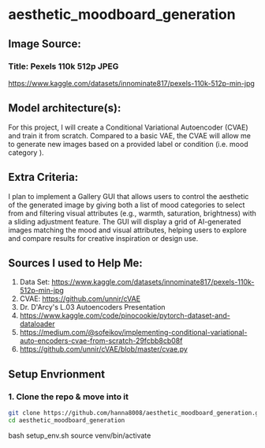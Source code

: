 # aesthetic_moodboard_generation

## Image Source: ##
### Title: Pexels 110k 512p JPEG ###
https://www.kaggle.com/datasets/innominate817/pexels-110k-512p-min-jpg

## Model architecture(s): ##
For this project, I will create a Conditional Variational Autoencoder (CVAE) and train it from scratch. Compared to a basic VAE, the CVAE will allow me to generate new images based on a provided label or condition (i.e. mood category ).

## Extra Criteria: ##  
I plan to implement a Gallery GUI that allows users to control the aesthetic of the generated image by giving both a list of mood categories to select from and filtering visual attributes (e.g., warmth, saturation, brightness) with a sliding adjustment feature. The GUI will display a grid of AI-generated images matching the mood and visual attributes, helping users to explore and compare results for creative inspiration or design use.


## Sources I used to Help Me:
1. Data Set: https://www.kaggle.com/datasets/innominate817/pexels-110k-512p-min-jpg
2. CVAE: https://github.com/unnir/cVAE
3. Dr. D'Arcy's L.03 Autoencoders Presentation
4. https://www.kaggle.com/code/pinocookie/pytorch-dataset-and-dataloader
5. https://medium.com/@sofeikov/implementing-conditional-variational-auto-encoders-cvae-from-scratch-29fcbb8cb08f
6. https://github.com/unnir/cVAE/blob/master/cvae.py


## Setup Envrionment
### 1. Clone the repo & move into it
```bash
git clone https://github.com/hanna8008/aesthetic_moodboard_generation.git
cd aesthetic_moodboard_generation
```

bash setup_env.sh
source venv/bin/activate